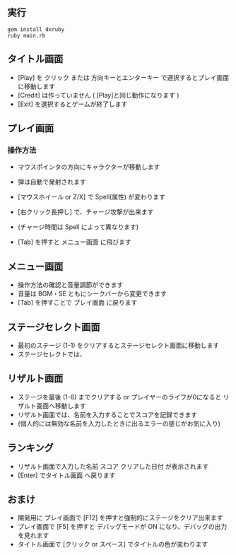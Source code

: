 ## 実行
```
gem install dxruby
ruby main.rb
``` 


## タイトル画面
- [Play] を クリック または 方向キーとエンターキー で選択するとプレイ画面に移動します
- [Credit] は作っていません ( [Play]と同じ動作になります )
- [Exit] を選択するとゲームが終了します


## プレイ画面
### 操作方法
- マウスポインタの方向にキャラクターが移動します
- 弾は自動で発射されます
- [マウスホイール or Z/X] で Spell(属性) が変わります
- [右クリック長押し] で、チャージ攻撃が出来ます
- (チャージ時間は Spell によって異なります)

- [Tab] を押すと メニュー画面 に飛びます


## メニュー画面
- 操作方法の確認と音量調節ができます
- 音量は BGM・SE ともにシークバーから変更できます
- [Tab] を押すことで プレイ画面 に戻ります


## ステージセレクト画面
- 最初のステージ (1-1) をクリアするとステージセレクト画面に移動します 
- ステージセレクトでは、


## リザルト画面
- ステージを最後 (1-6) までクリアする or プレイヤーのライフが0になると リザルト画面へ移動します
- リザルト画面では、名前を入力することでスコアを記録できます
- (個人的には無効な名前を入力したときに出るエラーの感じがお気に入り)


## ランキング
- リザルト画面で入力した名前 スコア クリアした日付 が表示されます
- [Enter] でタイトル画面 へ戻ります


## おまけ
- 開発用に プレイ画面で [F12] を押すと強制的にステージをクリア出来ます
- プレイ画面で [F5] を押すと デバッグモードが ON になり、デバッグの出力を見れます
- タイトル画面で [クリック or スペース] でタイトルの色が変わります
